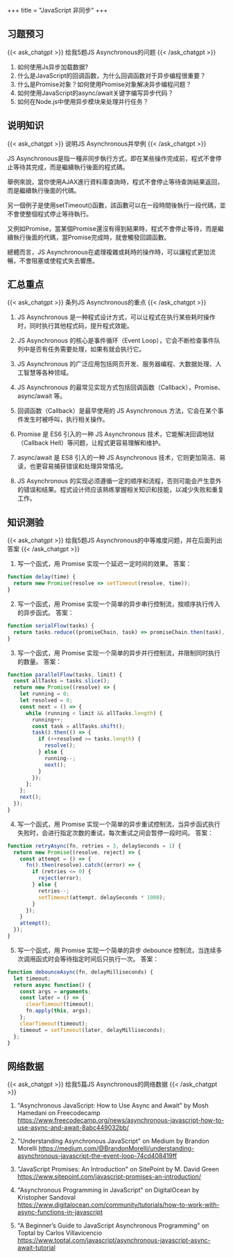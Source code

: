 +++
title = "JavaScript 非同步"
+++
## 习题预习
{{< ask_chatgpt >}}
给我5题JS Asynchronous的问题
{{< /ask_chatgpt >}}



1. 如何使用Js异步加载数据?
2. 什么是JavaScript的回调函数，为什么回调函数对于异步编程很重要？
3. 什么是Promise对象？如何使用Promise对象解决异步编程问题？
4. 如何使用JavaScript的async/await关键字编写异步代码？
5. 如何在Node.js中使用异步模块来处理并行任务？   

## 说明知识
{{< ask_chatgpt >}}
说明JS Asynchronous并举例
{{< /ask_chatgpt >}}



JS Asynchronous是指一種非同步執行方式，即在某些操作完成前，程式不會停止等待其完成，而是繼續執行後面的程式碼。

舉例來說，當你使用AJAX進行資料庫查詢時，程式不會停止等待查詢結果返回，而是繼續執行後面的代碼。

另一個例子是使用setTimeout()函數，該函數可以在一段時間後執行一段代碼，並不會使整個程式停止等待執行。

又例如Promise，當某個Promise還沒有得到結果時，程式不會停止等待，而是繼續執行後面的代碼，當Promise完成時，就會觸發回調函數。

總體而言，JS Asynchronous在處理複雜或耗時的操作時，可以讓程式更加流暢，不會阻塞或使程式失去響應。   

## 汇总重点
{{< ask_chatgpt >}}
条列JS Asynchronous的重点
{{< /ask_chatgpt >}}



1. JS Asynchronous 是一种程式设计方式，可以让程式在执行某些耗时操作时，同时执行其他程式码，提升程式效能。

2. JS Asynchronous 的核心是事件循环（Event Loop），它会不断检查事件队列中是否有任务需要处理，如果有就会执行它。

3. JS Asynchronous 的广泛应用包括网页开发、服务器编程、大数据处理、人工智慧等各种领域。

4. JS Asynchronous 的最常见实现方式包括回调函数（Callback），Promise、async/await 等。

5. 回调函数（Callback）是最早使用的 JS Asynchronous 方法，它会在某个事件发生时被呼叫，执行相关操作。

6. Promise 是 ES6 引入的一种 JS Asynchronous 技术，它能解决回调地狱（Callback Hell）等问题，让程式更容易理解和维护。

7. async/await 是 ES8 引入的一种 JS Asynchronous 技术，它则更加简洁、易读，也更容易捕获错误和处理异常情况。

8. JS Asynchronous 的实现必须遵循一定的顺序和流程，否则可能会产生意外的错误和结果。程式设计师应该熟练掌握相关知识和技能，以减少失败和重复工作。   

## 知识测验
{{< ask_chatgpt >}}
给我5题JS Asynchronous的中等难度问题，并在后面列出答案
{{< /ask_chatgpt >}}



1. 写一个函式，用 Promise 实现一个延迟一定时间的效果。
答案：
```javascript
function delay(time) {
  return new Promise(resolve => setTimeout(resolve, time));
}
```

2. 写一个函式，用 Promise 实现一个简单的异步串行控制流，按顺序执行传入的异步函式。
答案：
```javascript
function serialFlow(tasks) {
  return tasks.reduce((promiseChain, task) => promiseChain.then(task), Promise.resolve());
}
```

3. 写一个函式，用 Promise 实现一个简单的异步并行控制流，并限制同时执行的数量。
答案：
```javascript
function parallelFlow(tasks, limit) {
  const allTasks = tasks.slice();
  return new Promise((resolve) => {
    let running = 0;
    let resolved = 0;
    const next = () => {
      while (running < limit && allTasks.length) {
        running++;
        const task = allTasks.shift();
        task().then(() => {
          if (++resolved >= tasks.length) {
            resolve();
          } else {
            running--;
            next();
          }
        });
      };
    };
    next();
  });
}
```

4. 写一个函式，用 Promise 实现一个简单的异步重试控制流，当异步函式执行失败时，会进行指定次数的重试，每次重试之间会暂停一段时间。
答案：
```javascript
function retryAsync(fn, retries = 3, delaySeconds = 1) {
  return new Promise((resolve, reject) => {
    const attempt = () => {
      fn().then(resolve).catch((error) => {
        if (retries <= 0) {
          reject(error);
        } else {
          retries--;
          setTimeout(attempt, delaySeconds * 1000);
        }
      });
    }
    attempt();
  });
}
```

5. 写一个函式，用 Promise 实现一个简单的异步 debounce 控制流，当连续多次调用函式时会等待指定时间后只执行一次。
答案：
```javascript
function debounceAsync(fn, delayMilliseconds) {
  let timeout;
  return async function() {
    const args = arguments;
    const later = () => {
      clearTimeout(timeout);
      fn.apply(this, args);
    };
    clearTimeout(timeout);
    timeout = setTimeout(later, delayMilliseconds);
  };
}
```   

## 网络数据
{{< ask_chatgpt >}}
给我5篇JS Asynchronous的网络数据
{{< /ask_chatgpt >}}

1. "Asynchronous JavaScript: How to Use Async and Await" by Mosh Hamedani on Freecodecamp
https://www.freecodecamp.org/news/asynchronous-javascript-how-to-use-async-and-await-8abc449032bb/

2. "Understanding Asynchronous JavaScript" on Medium by Brandon Morelli
https://medium.com/@BrandonMorelli/understanding-asynchronous-javascript-the-event-loop-74cd408419ff

3. "JavaScript Promises: An Introduction" on SitePoint by M. David Green
https://www.sitepoint.com/javascript-promises-an-introduction/

4. "Asynchronous Programming in JavaScript" on DigitalOcean by Kristopher Sandoval
https://www.digitalocean.com/community/tutorials/how-to-work-with-async-functions-in-javascript

5. "A Beginner’s Guide to JavaScript Asynchronous Programming" on Toptal by Carlos Villavicencio
https://www.toptal.com/javascript/asynchronous-javascript-async-await-tutorial   

